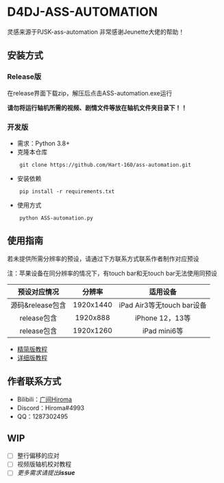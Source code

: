 # D4DJ-ASS-AUTOMATION

灵感来源于PJSK-ass-automation
非常感谢Jeunette大佬的帮助！

## 安装方式

### Release版

在release界面下载zip，解压后点击ASS-automation.exe运行

**请勿将运行轴机所需的视频、剧情文件等放在轴机文件夹目录下！！**

### 开发版

- 需求：Python 3.8+
- 克隆本仓库

```shell
    git clone https://github.com/Hart-160/ass-automation.git
```

- 安装依赖

```shell
    pip install -r requirements.txt
```

- 使用方式

```shell
    python ASS-automation.py
```

## 使用指南

若未提供所需分辨率的预设，请通过下方联系方式联系作者制作对应预设

注：苹果设备在同分辨率的情况下，有touch bar和无touch bar无法使用同预设

|   预设对应情况   |  分辨率  |          适用设备          |
| :--------------: | :-------: | :------------------------: |
| 源码&release包含 | 1920x1440 | iPad Air3等无touch bar设备 |
|   release包含   | 1920x888 |      iPhone 12，13等      |
|   release包含   | 1920x1260 |        iPad mini6等        |

- [精简版教程](https://www.bilibili.com/read/cv18462837)
- [详细版教程](https://docs.qq.com/doc/DTENkZGloYXNQZ01Y)

## 作者联系方式

- Bilibili：[广间Hiroma](https://space.bilibili.com/11889810)
- Discord：Hiroma#4993
- QQ：1287302495

## WIP

- [ ] 整行偏移的应对
- [ ] 视频版轴机校对教程
- [ ] *更多需求请提出**issue***
